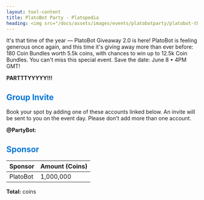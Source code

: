 ```yaml
---
layout: tool-content
title: PlatoBot Party - Platopedia
heading: <img src="/docs/assets/images/events/platobotparty/platobot-thumbnail.png" />&nbsp;PlatoBot Party
---
```


<style>
h2                    { color:#0176D6 !important }
h4                    { color:#008080 !important;font-size:var(--unit-text-B) !important }
.syotimer-cell__value { border-color:#0176D6 !important }
.syotimer-cell__unit  { color:#0176D6 }
</style>

<div class="linebreak"></div>

<div class="content-image" data-url="/docs/assets/images/events/platobotparty/platobot-banner.png" data-width="690px" data-label=""></div>

It's that time of the year — PlatoBot Giveaway 2.0 is here! PlatoBot is feeling generous once again, and this time it's giving away more than ever before: 180 Coin Bundles worth 5.5k coins, with chances to win up to 12.5k Coin Bundles. You can't miss this special event. Save the date: June 8 • 4PM GMT!

<div class="linebreak"></div>

<div class="content-countdown text-center" data-datetime="2025-07-08T16:00:00+00:00"><b>PARTTTYYYYY!!!</b></div>

<div class="linebreak"></div>

## Group Invite

Book your spot by adding one of these accounts linked below. An invite will be sent to you on the event day. Please don't add more than one account.

<div class="linebreak"></div>

<p><strong>@PartyBot:</strong></p>

<span class="content-link" data-url="https://plato.app/" data-text="" data-copy="true"></span>

<div class="linebreak"></div>

## Sponsor

<table id="sponsors" class="table table-bordered">
    <thead>
        <tr>
            <th class="w-50">Sponsor</th>
            <th class="w-50">Amount (Coins)</th>
        </tr>
    </thead>
    <tbody>
        <tr>
            <td>PlatoBot</td>
            <td>1,000,000</td>
        </tr>
    </tbody>
</table>

<div class="linebreak"></div>

<p class="text-center"><b>Total:</b> <span class="content-custom" data-code="$('#sponsors tbody tr td:nth-child(2)').total()"></span> coins</p>

<div class="linebreak"></div>
